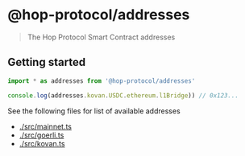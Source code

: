 # @hop-protocol/addresses

> The Hop Protocol Smart Contract addresses

## Getting started

```js
import * as addresses from '@hop-protocol/addresses'

console.log(addresses.kovan.USDC.ethereum.l1Bridge)) // 0x123...
```

See the following files for list of available addresses

- [./src/mainnet.ts](./src/mainnet.ts)
- [./src/goerli.ts](./src/goerli.ts)
- [./src/kovan.ts](./src/kovan.ts)
